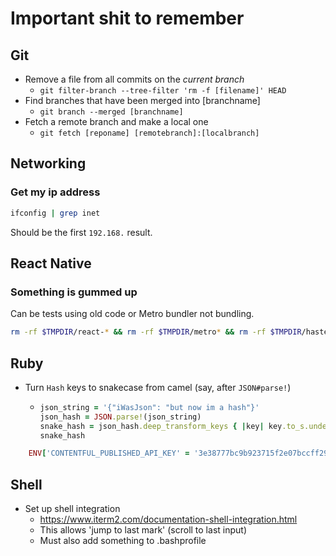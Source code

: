 # Important shit to remember

## Git

* Remove a file from all commits on the _current branch_
  * `git filter-branch --tree-filter 'rm -f [filename]' HEAD`
* Find branches that have been merged into [branchname]
  * `git branch --merged [branchname]`
* Fetch a remote branch and make a local one
  * `git fetch [reponame] [remotebranch]:[localbranch]`

## Networking

### Get my ip address

```sh
ifconfig | grep inet
```

Should be the first `192.168.` result.

## React Native

### Something is gummed up

Can be tests using old code or Metro bundler not bundling.

```sh
rm -rf $TMPDIR/react-* && rm -rf $TMPDIR/metro* && rm -rf $TMPDIR/haste*
```

## Ruby

* Turn `Hash` keys to snakecase from camel (say, after `JSON#parse!`)
  * ```ruby
    json_string = '{"iWasJson": "but now im a hash"}'
    json_hash = JSON.parse!(json_string)
    snake_hash = json_hash.deep_transform_keys { |key| key.to_s.underscore }
    snake_hash
    ```

```ruby
    ENV['CONTENTFUL_PUBLISHED_API_KEY' = '3e38777bc9b923715f2e07bccff29a7e52f3a884f7c8cdaad7e226fa9d76125f'
```

## Shell

* Set up shell integration
  * https://www.iterm2.com/documentation-shell-integration.html
  * This allows 'jump to last mark' (scroll to last input)
  * Must also add something to .bashprofile
